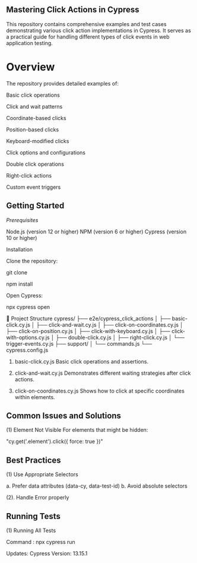 ## Mastering Click Actions in Cypress

This repository contains comprehensive examples and test cases demonstrating various click action implementations in Cypress. It serves as a practical guide for handling different types of click events in web application testing.

# Overview
The repository provides detailed examples of:

Basic click operations

Click and wait patterns

Coordinate-based clicks

Position-based clicks

Keyboard-modified clicks

Click options and configurations

Double click operations

Right-click actions

Custom event triggers

## Getting Started

*Prerequisites*

Node.js (version 12 or higher)
NPM (version 6 or higher)
Cypress (version 10 or higher)

Installation

Clone the repository:

git clone 


npm install

Open Cypress:

npx cypress open

📁 Project Structure
cypress/
├── e2e/cypress_click_actions
│   ├── basic-click.cy.js
│   ├── click-and-wait.cy.js
│   ├── click-on-coordinates.cy.js
│   ├── click-on-position.cy.js
│   ├── click-with-keyboard.cy.js
│   ├── click-with-options.cy.js
│   ├── double-click.cy.js
│   ├── right-click.cy.js
│   └── trigger-events.cy.js
├── support/
│   └── commands.js
└── cypress.config.js


1. basic-click.cy.js
Basic click operations and assertions.

2. click-and-wait.cy.js
Demonstrates different waiting strategies after click actions.

3. click-on-coordinates.cy.js
Shows how to click at specific coordinates within elements.



 ## Common Issues and Solutions

(1) Element Not Visible
For elements that might be hidden:

"cy.get('.element').click({ force: true })"

## Best Practices

(1) Use Appropriate Selectors

a. Prefer data attributes (data-cy, data-test-id)
b. Avoid absolute selectors

(2). Handle Error properly

## Running Tests

(1) Running All Tests

Command : npx cypress run

Updates:
Cypress Version: 13.15.1




